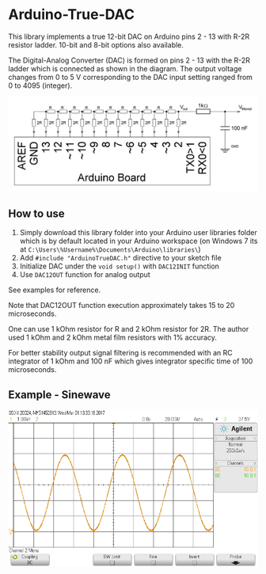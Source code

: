 # Arduino-True-DAC
This library implements a true 12-bit DAC on Arduino pins 2 - 13 with R-2R resistor ladder.
10-bit and 8-bit options also available.

The Digital-Analog Converter (DAC) is formed on pins 2 - 13 with the R-2R ladder which is connected as shown in the diagram.
The output voltage changes from 0 to 5 V corresponding to the DAC input setting ranged from 0 to 4095 (integer).

![circuit diagram image](/diagram12bit.JPG)

## How to use

1. Simply download this library folder into your Arduino user libraries folder which is by default located in your Arduino workspace (on Windows 7 its at `C:\Users\%Username%\Documents\Arduino\libraries\`)
2. Add `#include "ArduinoTrueDAC.h"` directive to your sketch file
3. Initialize DAC under the `void setup()` with `DAC12INIT` function
4. Use `DAC12OUT` function for analog output

See examples for reference.

Note that DAC12OUT function execution approximately takes 15 to 20 microseconds.

One can use 1 kOhm resistor for R and 2 kOhm resistor for 2R. The author used 1 kOhm and 2 kOhm metal film resistors with 1% accuracy.

For better stability output signal filtering is recommended with an RC integrator of 1 kOhm and 100 nF which gives integrator specific time of 100 microseconds.

## Example - Sinewave
![sinewave oscilloscope screenshot image](/scope_output_voltage.png)
